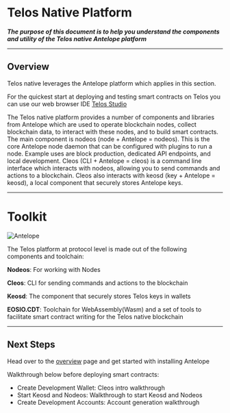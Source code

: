 # Telos Native Platform


_**The purpose of this document is to help you understand the components and utility of the Telos native Antelope platform**_

--------------------                           ------

## Overview

Telos native leverages the Antelope platform which applies in this section. 


For the quickest start at deploying and testing smart contracts on Telos you can use our web browser IDE [Telos Studio](https://studio.telos.net/)

The Telos native platform provides a number of components and libraries from Antelope which are used to operate blockchain nodes, collect blockchain data, to interact with these nodes, and to build smart contracts. The main component is nodeos (node + Antelope = nodeos). This is the core Antelope node daemon that can be configured with plugins to run a node. Example uses are block production, dedicated API endpoints, and local development. Cleos (CLI + Antelope = cleos) is a command line interface which interacts with nodeos, allowing you to send commands and actions to a blockchain. Cleos also interacts with keosd (key + Antelope = keosd), a local component that securely stores Antelope keys.

--------------------------------                -------------

# Toolkit

![Antelope](/img/eosio_development_lifecycle.png)

The Telos platform at protocol level is made out of the following components and toolchain:

**Nodeos**: For working with Nodes

**Cleos**: CLI for sending commands and actions to the blockchain

**Keosd**: The component that securely stores Telos keys in wallets

**EOSIO.CDT**: Toolchain for WebAssembly(Wasm) and a set of tools to facilitate smart contract writing for the Telos native blockchain




------    --------------                           ------

## Next Steps 

Head over to the [overview](/native/eosio_toolkit/README.md) page and get started with installing Antelope

Walkthrough below before deploying smart contracts:

- Create Development Wallet: Cleos intro walkthrough
- Start Keosd and Nodeos: Walkthrough to start Keosd and Nodeos
- Create Development Accounts: Account generation walkthrough






